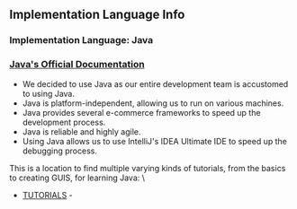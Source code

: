 ## Implementation Language Info
### Implementation Language: Java

### [Java's Official Documentation](https://docs.oracle.com/en/java/javase/17/)

* We decided to use Java as our entire development team is accustomed to using Java.
* Java is platform-independent, allowing us to run on various machines. 
* Java provides several e-commerce frameworks to speed up the development process.
* Java is reliable and highly agile.
* Using Java allows us to use IntelliJ's IDEA Ultimate IDE to speed up the debugging process.

This is a location to find multiple varying kinds of tutorials, from the basics to creating GUIS, for learning Java: \
  - [TUTORIALS](https://docs.oracle.com/javase/tutorial/) -

